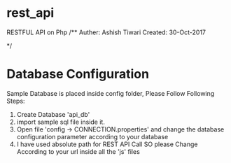 # rest_api
RESTFUL API on Php
/**
Auther: Ashish Tiwari
Created: 30-Oct-2017

*/

# Database Configuration

Sample Database is placed inside config folder, Please Follow Following Steps:
1) Create Database 'api_db'
2) import sample sql file inside it.
3) Open file 'config -> CONNECTION.properties' and change the database configuration parameter according to your database
4) I have used absolute path for REST API Call SO please Change According to your url inside all the 'js' files


